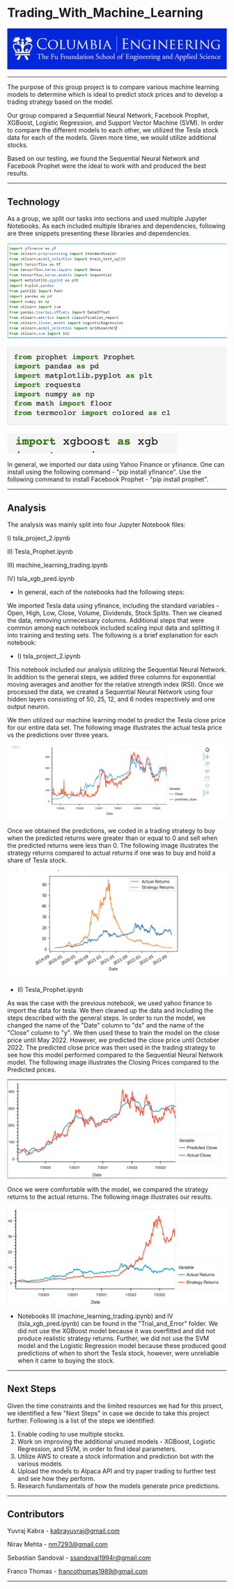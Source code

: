 # Trading_With_Machine_Learning

![Columbia Engineering.](Images/Columbia.jpeg)

___
The purpose of this group project is to compare various machine learning models to determine which is ideal to predict stock prices and to develop a trading strategy based on the model.

Our group compared a Sequential Neural Network, Facebook Prophet, XGBoost, Logistic Regression, and Support Vector Machine (SVM). In order to compare the different models to each other, we utilized the Tesla stock data for each of the models. Given more time, we would utilize additional stocks.

Based on our testing, we found the Sequential Neural Network and Facebook Prophet were the ideal to work with and produced the best results.

---

## Technology

As a group, we split our tasks into sections and used multiple Jupyter Notebooks. As each included multiple libraries and dependencies, following are three snippets presenting these libraries and dependencies.

![Import Libraries](Images/Libraries1.PNG)

![Import Libraries](Images/Libraries2.PNG)

![Import Libraries](Images/Libraries3.PNG)

In general, we imported our data using Yahoo Finance or yfinance. One can install using the following command - "pip install yfinance". Use the following command to install Facebook Prophet - "pip install prophet".

---

## Analysis

The analysis was mainly split into four Jupyter Notebook files:

I) tsla_project_2.ipynb

II) Tesla_Prophet.ipynb

III) machine_learning_trading.ipynb

IV) tsla_xgb_pred.ipynb


- In general, each of the notebooks had the following steps:

We imported Tesla data using yfinance, including the standard variables - Open, High, Low, Close, Volume, Dividends, Stock Splits. Then we cleaned the data, removing unnecessary columns. Additional steps that were common among each notebook included scaling input data and splitting it into training and testing sets. The following is a brief explanation for each notebook:


- I) tsla_project_2.ipynb

This notebook included our analysis utilizing the Sequential Neural Network.  In addition to the general steps, we added three columns for exponential moving averages and another for the relative strength index (RSI). Once we processed the data, we created a Sequential Neural Network using four hidden layers consisting of 50, 25, 12, and 6 nodes respectively and one output neuron. 

We then utilized our machine learning model to predict the Tesla close price for our entire data set. The following image illustrates the actual tesla price vs the predictions over three years. 

![NN - Closing v Predicted](Images/CvP_NN.png)

Once we obtained the predictions, we coded in a trading strategy to buy when the predicted returns were greater than or equal to 0 and sell when the predicted returns were less than 0. The following image illustrates the strategy returns compared to actual returns if one was to buy and hold a share of Tesla stock.

![NN - Returns](Images/NN_Returns.png)

- II) Tesla_Prophet.ipynb

As was the case with the previous notebook, we used yahoo finance to import the data for tesla. We then cleaned up the data and including the steps described with the general steps. In order to run the model, we changed the name of the "Date" column to "ds" and the name of the "Close" column to "y". We then used these to train the model on the close price until May 2022. However, we predicted the close price until October 2022. The predicted close price was then used in the trading strategy to see how this model performed compared to the Sequential Neural Network model. The following image illustrates the Closing Prices compared to the Predicted prices.

![FB Prophet - Closing v Predicted](Images/CvP_FBP.png)

Once we were comfortable with the model, we compared the strategy returns to the actual returns. The following image illustrates our results. 

![FB Prophet - Returns](Images/FBP_Returns.png)

- Notebooks III (machine_learning_trading.ipynb) and IV (tsla_xgb_pred.ipynb) can be found in the "Trial_and_Error" folder. We did not use the XGBoost model because it was overfitted and did not produce realistic strategy returns. Further, we did not use the SVM model and the Logistic Regression model because these produced good predictions of when to short the Tesla stock, however, were unreliable when it came to buying the stock. 

---

## Next Steps

Given the time constraints and the limited resources we had for this proect, we identified a few "Next Steps" in case we decide to take this project further. Following is a list of the steps we identified:

1) Enable coding to use multiple stocks. 
2) Work on improving the additional unused models - XGBoost, Logistic Regression, and SVM, in order to find ideal parameters.
3) Utilize AWS to create a stock information and prediction bot with the various models. 
4) Upload the models to Alpaca API and try paper trading to further test and see how they perform.
5) Research fundamentals of how the models generate price predictions.

---

## Contributors

Yuvraj Kabra - kabrayuvraj@gmail.com

Nirav Mehta - nm7293@gmail.com

Sebastian Sandoval - ssandoval1994r@gmail.com

Franco Thomas - francothomas1989@gmail.com

---